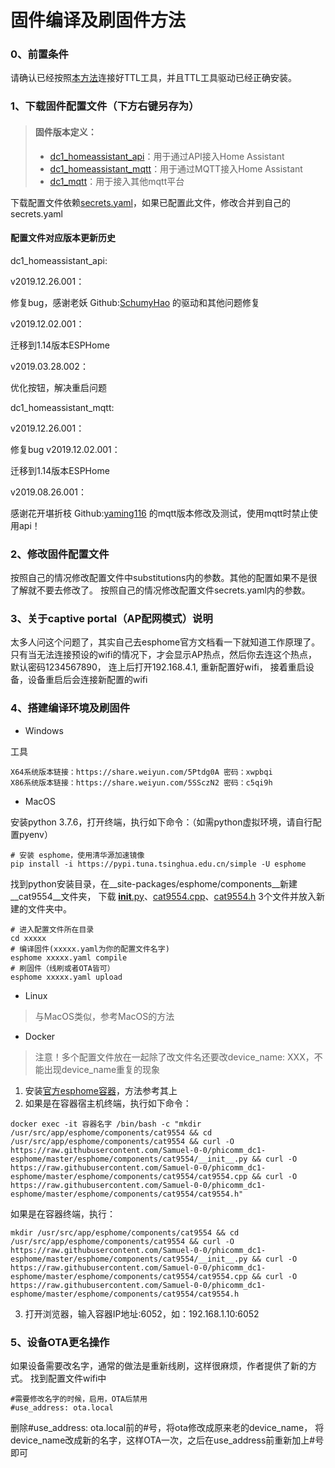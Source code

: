 # 固件编译及刷固件方法
### 0、前置条件
请确认已经按照[本方法](https://github.com/Samuel-0-0/phicomm_dc1-esphome/tree/master/cookbook)连接好TTL工具，并且TTL工具驱动已经正确安装。

### 1、下载固件配置文件（下方右键另存为）
> ####   固件版本定义：
> - [dc1_homeassistant_api](https://github.com/Samuel-0-0/phicomm_dc1-esphome/raw/master/yaml/dc1_homeassistant_api.yaml)：用于通过API接入Home Assistant
> - [dc1_homeassistant_mqtt](https://github.com/Samuel-0-0/phicomm_dc1-esphome/raw/master/yaml/dc1_homeassistant_mqtt.yaml)：用于通过MQTT接入Home Assistant
> - [dc1_mqtt](https://github.com/Samuel-0-0/phicomm_dc1-esphome/raw/master/yaml/dc1_mqtt.yaml)：用于接入其他mqtt平台

下载配置文件依赖[secrets.yaml](https://github.com/Samuel-0-0/phicomm_dc1-esphome/raw/master/yaml/secrets.yaml)，如果已配置此文件，修改合并到自己的secrets.yaml

#### 配置文件对应版本更新历史

dc1_homeassistant_api:

v2019.12.26.001：

修复bug，感谢老妖 Github:[SchumyHao](https://github.com/SchumyHao) 的驱动和其他问题修复

v2019.12.02.001：

迁移到1.14版本ESPHome

v2019.03.28.002：

优化按钮，解决重启问题


dc1_homeassistant_mqtt:

v2019.12.26.001：

修复bug
v2019.12.02.001：

迁移到1.14版本ESPHome

v2019.08.26.001：

感谢花开堪折枝 Github:[yaming116](https://github.com/yaming116) 的mqtt版本修改及测试，使用mqtt时禁止使用api！


### 2、修改固件配置文件
按照自己的情况修改配置文件中substitutions内的参数。其他的配置如果不是很了解就不要去修改了。
按照自己的情况修改配置文件secrets.yaml内的参数。

### 3、关于captive portal（AP配网模式）说明
太多人问这个问题了，其实自己去esphome官方文档看一下就知道工作原理了。
只有当无法连接预设的wifi的情况下，才会显示AP热点，然后你去连这个热点，默认密码1234567890，
连上后打开192.168.4.1, 重新配置好wifi， 接着重启设备，设备重启后会连接新配置的wifi

### 4、搭建编译环境及刷固件

- Windows

工具

```
X64系统版本链接：https://share.weiyun.com/5Ptdg0A 密码：xwpbqi
X86系统版本链接：https://share.weiyun.com/5SSczN2 密码：c5qi9h
```

- MacOS

安装python 3.7.6，打开终端，执行如下命令：（如需python虚拟环境，请自行配置pyenv）

```
# 安装 esphome，使用清华源加速镜像
pip install -i https://pypi.tuna.tsinghua.edu.cn/simple -U esphome
```

找到python安装目录，在__site-packages/esphome/components__新建__cat9554__文件夹，
下载 [__init__.py](https://github.com/Samuel-0-0/phicomm_dc1-esphome/raw/master/esphome/components/cat9554/__init__.py)、[cat9554.cpp](https://github.com/Samuel-0-0/phicomm_dc1-esphome/raw/master/esphome/components/cat9554/cat9554.cpp)、[cat9554.h](https://github.com/Samuel-0-0/phicomm_dc1-esphome/raw/master/esphome/components/cat9554/cat9554.h) 3个文件并放入新建的文件夹中。

```
# 进入配置文件所在目录
cd xxxxx
# 编译固件(xxxxx.yaml为你的配置文件名字)
esphome xxxxx.yaml compile
# 刷固件（线刷或者OTA皆可）
esphome xxxxx.yaml upload
```

- Linux

> 与MacOS类似，参考MacOS的方法

- Docker

> 注意！多个配置文件放在一起除了改文件名还要改device_name: XXX，不能出现device_name重复的现象
1. 安装[官方esphome容器](https://hub.docker.com/r/esphome/esphome)，方法参考其上
2. 如果是在容器宿主机终端，执行如下命令：
```
docker exec -it 容器名字 /bin/bash -c "mkdir /usr/src/app/esphome/components/cat9554 && cd /usr/src/app/esphome/components/cat9554 && curl -O https://raw.githubusercontent.com/Samuel-0-0/phicomm_dc1-esphome/master/esphome/components/cat9554/__init__.py && curl -O https://raw.githubusercontent.com/Samuel-0-0/phicomm_dc1-esphome/master/esphome/components/cat9554/cat9554.cpp && curl -O https://raw.githubusercontent.com/Samuel-0-0/phicomm_dc1-esphome/master/esphome/components/cat9554/cat9554.h"

```

如果是在容器终端，执行：
```
mkdir /usr/src/app/esphome/components/cat9554 && cd /usr/src/app/esphome/components/cat9554 && curl -O https://raw.githubusercontent.com/Samuel-0-0/phicomm_dc1-esphome/master/esphome/components/cat9554/__init__.py && curl -O https://raw.githubusercontent.com/Samuel-0-0/phicomm_dc1-esphome/master/esphome/components/cat9554/cat9554.cpp && curl -O https://raw.githubusercontent.com/Samuel-0-0/phicomm_dc1-esphome/master/esphome/components/cat9554/cat9554.h

```
3. 打开浏览器，输入容器IP地址:6052，如：192.168.1.10:6052

### 5、设备OTA更名操作

如果设备需要改名字，通常的做法是重新线刷，这样很麻烦，作者提供了新的方式。
找到配置文件wifi中
```
#需要修改名字的时候，启用，OTA后禁用
#use_address: ota.local
```
删除#use_address: ota.local前的#号，将ota修改成原来老的device_name，
将device_name改成新的名字，这样OTA一次，之后在use_address前重新加上#号即可

